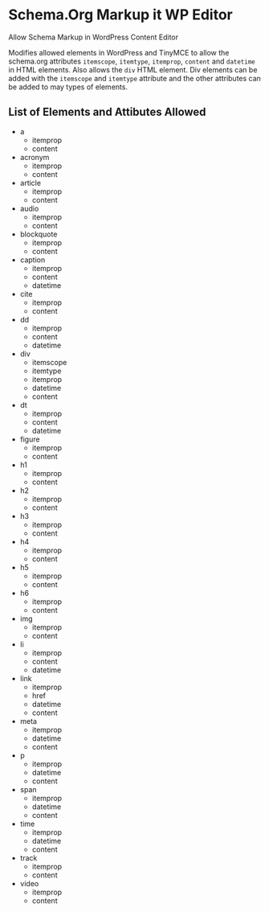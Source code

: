 # Schema.Org Markup it WP Editor
Allow Schema Markup in WordPress Content Editor

Modifies allowed elements in WordPress and TinyMCE to allow the schema.org attributes `itemscope`, `itemtype`,
`itemprop`, `content` and `datetime` in HTML elements. Also allows the `div` HTML element. Div elements can be
added with the `itemscope` and `itemtype` attribute and the other attributes can be added to may types of
elements.

## List of Elements and Attibutes Allowed

* a
  * itemprop
  * content
* acronym
  * itemprop
  * content
* article
  * itemprop
  * content
* audio
  * itemprop
  * content
* blockquote
  * itemprop
  * content
* caption
  * itemprop
  * content
  * datetime
* cite
  * itemprop
  * content
* dd
  * itemprop
  * content
  * datetime
* div
  * itemscope
  * itemtype
  * itemprop
  * datetime
  * content
* dt
  * itemprop
  * content
  * datetime
* figure
  * itemprop
  * content
* h1
  * itemprop
  * content
* h2
  * itemprop
  * content
* h3
  * itemprop
  * content
* h4
  * itemprop
  * content
* h5
  * itemprop
  * content
* h6
  * itemprop
  * content
* img
  * itemprop
  * content
* li
  * itemprop
  * content
  * datetime
* link
  * itemprop
  * href
  * datetime
  * content
* meta
  * itemprop
  * datetime
  * content
* p
  * itemprop
  * datetime
  * content
* span
  * itemprop
  * datetime
  * content
* time
  * itemprop
  * datetime
  * content
* track
  * itemprop
  * content
* video
  * itemprop
  * content

